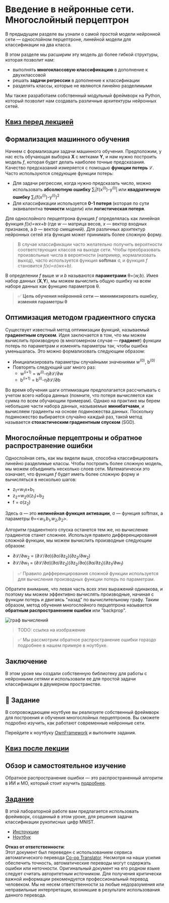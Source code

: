 <!--
CO_OP_TRANSLATOR_METADATA:
{
  "original_hash": "186bf7eeab776b36f557357ea56d4751",
  "translation_date": "2025-08-26T06:46:40+00:00",
  "source_file": "lessons/3-NeuralNetworks/04-OwnFramework/README.md",
  "language_code": "ru"
}
-->
# Введение в нейронные сети. Многослойный перцептрон

В предыдущем разделе вы узнали о самой простой модели нейронной сети — однослойном перцептроне, линейной модели для классификации на два класса.

В этом разделе мы расширим эту модель до более гибкой структуры, которая позволит нам:

* выполнять **многоклассовую классификацию** в дополнение к двухклассовой
* решать **задачи регрессии** в дополнение к классификации
* разделять классы, которые не являются линейно разделимыми

Мы также разработаем собственный модульный фреймворк на Python, который позволит нам создавать различные архитектуры нейронных сетей.

## [Квиз перед лекцией](https://ff-quizzes.netlify.app/en/ai/quiz/7)

## Формализация машинного обучения

Начнем с формализации задачи машинного обучения. Предположим, у нас есть обучающая выборка **X** с метками **Y**, и нам нужно построить модель *f*, которая будет делать наиболее точные предсказания. Качество предсказаний измеряется с помощью **функции потерь** ℒ. Часто используются следующие функции потерь:

* Для задачи регрессии, когда нужно предсказать число, можно использовать **абсолютную ошибку** ∑<sub>i</sub>|f(x<sup>(i)</sup>)-y<sup>(i)</sup>| или **квадратичную ошибку** ∑<sub>i</sub>(f(x<sup>(i)</sup>)-y<sup>(i)</sup>)<sup>2</sup>
* Для классификации используется **0-1 потеря** (которая по сути эквивалентна **точности** модели) или **логистическая потеря**.

Для однослойного перцептрона функция *f* определялась как линейная функция *f(x)=wx+b* (где *w* — матрица весов, *x* — вектор входных признаков, а *b* — вектор смещений). Для различных архитектур нейронных сетей эта функция может принимать более сложную форму.

> В случае классификации часто желательно получить вероятности соответствующих классов на выходе сети. Чтобы преобразовать произвольные числа в вероятности (например, нормализовать выход), часто используется функция **softmax** σ, и функция *f* становится *f(x)=σ(wx+b)*.

В определении *f* выше *w* и *b* называются **параметрами** θ=⟨*w,b*⟩. Имея набор данных ⟨**X**,**Y**⟩, мы можем вычислить общую ошибку на всем наборе данных как функцию параметров θ.

> ✅ **Цель обучения нейронной сети — минимизировать ошибку, изменяя параметры θ**

## Оптимизация методом градиентного спуска

Существует известный метод оптимизации функций, называемый **градиентным спуском**. Идея заключается в том, что мы можем вычислить производную (в многомерном случае — **градиент**) функции потерь по параметрам и изменять параметры так, чтобы ошибка уменьшалась. Это можно формализовать следующим образом:

* Инициализировать параметры случайными значениями w<sup>(0)</sup>, b<sup>(0)</sup>
* Повторять следующий шаг много раз:
    - w<sup>(i+1)</sup> = w<sup>(i)</sup>-η∂ℒ/∂w
    - b<sup>(i+1)</sup> = b<sup>(i)</sup>-η∂ℒ/∂b

Во время обучения шаги оптимизации предполагается рассчитывать с учетом всего набора данных (помните, что потеря вычисляется как сумма по всем обучающим примерам). Однако на практике мы берем небольшие части набора данных, называемые **минибатчами**, и вычисляем градиенты на основе подмножества данных. Поскольку подмножество выбирается случайно каждый раз, такой метод называется **стохастическим градиентным спуском** (SGD).

## Многослойные перцептроны и обратное распространение ошибки

Однослойная сеть, как мы видели выше, способна классифицировать линейно разделимые классы. Чтобы построить более сложную модель, мы можем объединить несколько слоев сети. Математически это означает, что функция *f* будет иметь более сложную форму и вычисляться в несколько шагов:
* z<sub>1</sub>=w<sub>1</sub>x+b<sub>1</sub>
* z<sub>2</sub>=w<sub>2</sub>α(z<sub>1</sub>)+b<sub>2</sub>
* f = σ(z<sub>2</sub>)

Здесь α — это **нелинейная функция активации**, σ — функция softmax, а параметры θ=<*w<sub>1</sub>,b<sub>1</sub>,w<sub>2</sub>,b<sub>2</sub>*>.

Алгоритм градиентного спуска останется тем же, но вычисление градиентов станет сложнее. Используя правило дифференцирования сложной функции, мы можем вычислить производные следующим образом:

* ∂ℒ/∂w<sub>2</sub> = (∂ℒ/∂σ)(∂σ/∂z<sub>2</sub>)(∂z<sub>2</sub>/∂w<sub>2</sub>)
* ∂ℒ/∂w<sub>1</sub> = (∂ℒ/∂σ)(∂σ/∂z<sub>2</sub>)(∂z<sub>2</sub>/∂α)(∂α/∂z<sub>1</sub>)(∂z<sub>1</sub>/∂w<sub>1</sub>)

> ✅ Правило дифференцирования сложной функции используется для вычисления производных функции потерь по параметрам.

Обратите внимание, что левая часть всех этих выражений одинакова, и поэтому мы можем эффективно вычислять производные, начиная с функции потерь и двигаясь "назад" по вычислительному графу. Таким образом, метод обучения многослойного перцептрона называется **обратным распространением ошибки** или "backprop".

<img alt="граф вычислений" src="images/ComputeGraphGrad.png"/>

> TODO: ссылка на изображение

> ✅ Мы рассмотрим обратное распространение ошибки гораздо подробнее в нашем примере в ноутбуке.  

## Заключение

В этом уроке мы создали собственную библиотеку для работы с нейронными сетями и использовали ее для простой задачи классификации в двумерном пространстве.

## 🚀 Задание

В сопровождающем ноутбуке вы реализуете собственный фреймворк для построения и обучения многослойных перцептронов. Вы сможете подробно изучить, как работают современные нейронные сети.

Перейдите к ноутбуку [OwnFramework](../../../../../lessons/3-NeuralNetworks/04-OwnFramework/OwnFramework.ipynb) и выполните задания.

## [Квиз после лекции](https://ff-quizzes.netlify.app/en/ai/quiz/8)

## Обзор и самостоятельное изучение

Обратное распространение ошибки — это распространенный алгоритм в ИИ и МО, который стоит изучить [подробнее](https://wikipedia.org/wiki/Backpropagation).

## [Задание](lab/README.md)

В этой лабораторной работе вам предлагается использовать фреймворк, созданный в этом уроке, для решения задачи классификации рукописных цифр MNIST.

* [Инструкции](lab/README.md)
* [Ноутбук](../../../../../lessons/3-NeuralNetworks/04-OwnFramework/lab/MyFW_MNIST.ipynb)

**Отказ от ответственности**:  
Этот документ был переведен с использованием сервиса автоматического перевода [Co-op Translator](https://github.com/Azure/co-op-translator). Несмотря на наши усилия обеспечить точность, автоматические переводы могут содержать ошибки или неточности. Оригинальный документ на его родном языке следует считать авторитетным источником. Для получения критически важной информации рекомендуется профессиональный перевод человеком. Мы не несем ответственности за любые недоразумения или неправильные интерпретации, возникшие в результате использования данного перевода.